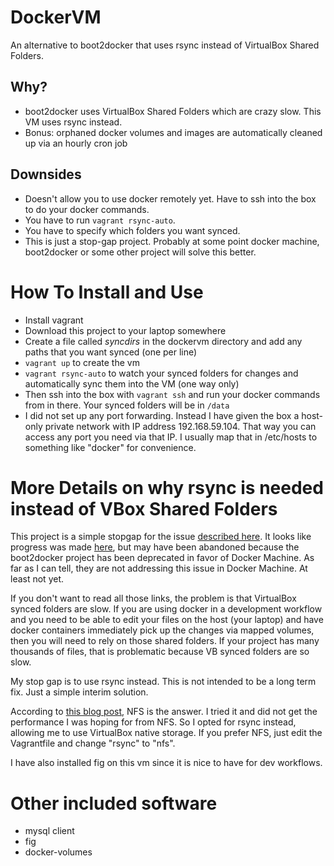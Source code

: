 # DockerVM

An alternative to boot2docker that uses rsync instead of VirtualBox Shared Folders.

## Why?

 - boot2docker uses VirtualBox Shared Folders which are crazy slow. This VM uses rsync instead.
 - Bonus: orphaned docker volumes and images are automatically cleaned up via an hourly cron job

## Downsides

 - Doesn't allow you to use docker remotely yet. Have to ssh into the box to do your docker commands.
 - You have to run `vagrant rsync-auto`.
 - You have to specify which folders you want synced.
 - This is just a stop-gap project. Probably at some point docker machine, boot2docker or some other project will solve this better.

# How To Install and Use

 - Install vagrant
 - Download this project to your laptop somewhere
 - Create a file called *syncdirs* in the dockervm directory and add any paths that you want synced (one per line)
 - `vagrant up` to create the vm
 - `vagrant rsync-auto` to watch your synced folders for changes and automatically sync them into the VM (one way only)
 - Then ssh into the box with `vagrant ssh` and run your docker commands from in there. Your synced folders will be in `/data`
 - I did not set up any port forwarding. Instead I have given the box a host-only private network with IP address 192.168.59.104. That way you can access any port you need via that IP. I usually map that in /etc/hosts to something like "docker" for convenience.

# More Details on why rsync is needed instead of VBox Shared Folders

This project is a simple stopgap for the issue [described here](https://github.com/boot2docker/boot2docker/issues/64). It looks like progress was made [here](https://github.com/boot2docker/boot2docker-cli/pull/247/files), but may have been abandoned because the boot2docker project has been deprecated in favor of Docker Machine. As far as I can tell, they are not addressing this issue in Docker Machine. At least not yet.

If you don't want to read all those links, the problem is that VirtualBox synced folders are slow. If you are using docker in a development workflow and you need to be able to edit your files on the host (your laptop) and have docker containers immediately pick up the changes via mapped volumes, then you will need to rely on those shared folders. If your project has many thousands of files, that is problematic because VB synced folders are so slow.

My stop gap is to use rsync instead. This is not intended to be a long term fix. Just a simple interim solution.

According to [this blog post](http://mitchellh.com/comparing-filesystem-performance-in-virtual-machines), NFS is the answer. I tried it and did not get the performance I was hoping for from NFS. So I opted for rsync instead, allowing me to use VirtualBox native storage. If you prefer NFS, just edit the Vagrantfile and change "rsync" to "nfs".

I have also installed fig on this vm since it is nice to have for dev workflows.

# Other included software

 - mysql client
 - fig
 - docker-volumes
